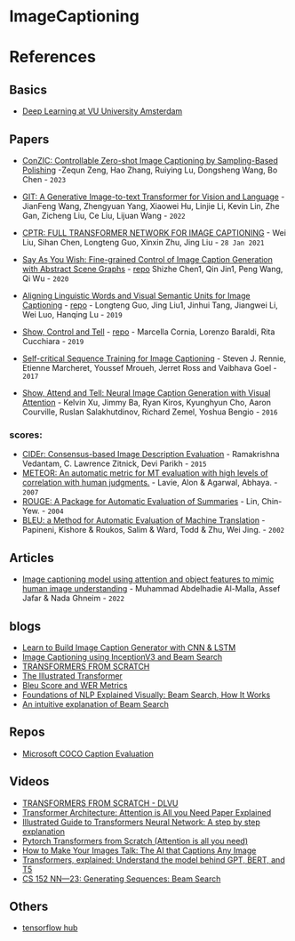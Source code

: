# ImageCaptioning

# References
## Basics
* [Deep Learning at VU University Amsterdam](https://dlvu.github.io/)

## Papers
* [ConZIC: Controllable Zero-shot Image Captioning by Sampling-Based Polishing](https://arxiv.org/pdf/2303.02437.pdf) -Zequn Zeng, Hao Zhang, Ruiying Lu, Dongsheng Wang, Bo Chen - `2023`
* [GIT: A Generative Image-to-text Transformer
for Vision and Language](https://arxiv.org/pdf/2205.14100.pdf) - JianFeng Wang, Zhengyuan Yang, Xiaowei Hu, Linjie Li, Kevin Lin, Zhe Gan, Zicheng Liu, Ce Liu, Lijuan Wang - `2022`

* [CPTR: FULL TRANSFORMER NETWORK FOR IMAGE CAPTIONING](https://arxiv.org/pdf/2101.10804.pdf) - Wei Liu, Sihan Chen, Longteng Guo, Xinxin Zhu, Jing Liu - `28 Jan 2021`
* [Say As You Wish: Fine-grained Control of Image Caption Generation with Abstract Scene Graphs](https://openaccess.thecvf.com/content_CVPR_2020/papers/Chen_Say_As_You_Wish_Fine-Grained_Control_of_Image_Caption_Generation_CVPR_2020_paper.pdf) - [repo](https://github.com/cshizhe/asg2cap) Shizhe Chen1, Qin Jin1, Peng Wang, Qi Wu - `2020`

* [Aligning Linguistic Words and Visual Semantic Units for Image Captioning](https://arxiv.org/pdf/1908.02127.pdf) - [repo](https://github.com/ltguo19/VSUA-Captioning) - Longteng Guo, Jing Liu1, Jinhui Tang, Jiangwei Li, Wei Luo, Hanqing Lu - `2019`

* [Show, Control and Tell](https://arxiv.org/pdf/1811.10652.pdf) - [repo](https://github.com/aimagelab/show-control-and-tell) - Marcella Cornia, Lorenzo Baraldi, Rita Cucchiara - `2019`

* [Self-critical Sequence Training for Image Captioning](https://arxiv.org/pdf/1612.00563v2.pdf) - Steven J. Rennie, Etienne Marcheret, Youssef Mroueh, Jerret Ross and Vaibhava Goel - `2017`

* [Show, Attend and Tell: Neural Image Caption Generation with Visual Attention](https://arxiv.org/abs/1502.03044) - Kelvin Xu, Jimmy Ba, Ryan Kiros, Kyunghyun Cho, Aaron Courville, Ruslan Salakhutdinov, Richard Zemel, Yoshua Bengio - `2016`

### scores:
  - [CIDEr: Consensus-based Image Description Evaluation](https://arxiv.org/pdf/1411.5726.pdf) - Ramakrishna Vedantam, C. Lawrence Zitnick, Devi Parikh - `2015`
  - [METEOR: An automatic metric for MT evaluation with high levels of correlation with human judgments.](https://www.cs.cmu.edu/~alavie/METEOR/pdf/Banerjee-Lavie-2005-METEOR.pdf) - Lavie, Alon & Agarwal, Abhaya. - `2007`
  - [ROUGE: A Package for Automatic Evaluation of Summaries](https://aclanthology.org/W04-1013.pdf) - Lin, Chin-Yew. - `2004`
  - [BLEU: a Method for Automatic Evaluation of Machine Translation](https://dl.acm.org/doi/pdf/10.3115/1073083.1073135) - Papineni, Kishore & Roukos, Salim & Ward, Todd & Zhu, Wei Jing. - `2002` 
 
## Articles

* [Image captioning model using attention and object features to mimic human image understanding](https://journalofbigdata.springeropen.com/articles/10.1186/s40537-022-00571-w) - Muhammad Abdelhadie Al-Malla, Assef Jafar & Nada Ghneim - `2022`

## blogs
* [Learn to Build Image Caption Generator with CNN & LSTM](https://data-flair.training/blogs/python-based-project-image-caption-generator-cnn/)
* [Image Captioning using InceptionV3 and Beam Search](https://yashk2810.github.io/Image-Captioning-using-InceptionV3-and-Beam-Search/)
* [TRANSFORMERS FROM SCRATCH](https://peterbloem.nl/blog/transformers)
* [The Illustrated Transformer](https://jalammar.github.io/illustrated-transformer/)
* [Bleu Score and WER Metrics](https://towardsdatascience.com/foundations-of-nlp-explained-bleu-score-and-wer-metrics-1a5ba06d812b)
* [Foundations of NLP Explained Visually: Beam Search, How It Works](https://towardsdatascience.com/foundations-of-nlp-explained-visually-beam-search-how-it-works-1586b9849a24)
* [An intuitive explanation of Beam Search](https://towardsdatascience.com/an-intuitive-explanation-of-beam-search-9b1d744e7a0f)

## Repos
* [Microsoft COCO Caption Evaluation](https://github.com/tylin/coco-caption)

## Videos
* [TRANSFORMERS FROM SCRATCH - DLVU](https://youtube.com/playlist?list=PLIXJ-Sacf8u60G1TwcznBmK6rEL3gmZmV)
* [Transformer Architecture: Attention is All you Need Paper Explained](https://www.youtube.com/watch?v=VygOX3AyDQs)
* [Illustrated Guide to Transformers Neural Network: A step by step explanation](https://youtu.be/4Bdc55j80l8)
* [Pytorch Transformers from Scratch (Attention is all you need)](https://youtu.be/U0s0f995w14)
* [How to Make Your Images Talk: The AI that Captions Any Image](https://youtu.be/aaP7JJZuvGs)
* [Transformers, explained: Understand the model behind GPT, BERT, and T5](https://youtu.be/SZorAJ4I-sA)
* [CS 152 NN—23: Generating Sequences: Beam Search](https://youtu.be/jprzW7x7j60)

## Others
* [tensorflow hub](https://www.tensorflow.org/hub)

